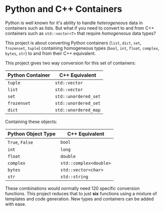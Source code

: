 # Python and C++ Containers

Python is well known for it's ability to handle *heterogeneous* data in containers such as lists.
But what if you need to convert to and from C++ containers such as ``std::vector<T>`` that require *homogeneous* data types?


This project is about converting Python containers (``list``, ``dict``, ``set``, ``frozenset``, ``tuple``) containing
homogeneous types (``bool``, ``int``, ``float``, ``complex``, ``bytes``, ``str``) to and from their C++ equivalent.

This project gives two way conversion for this set of containers:

| Python Container | C++ Equivalent    |
|-----------------|-----------------------|
| ``tuple``       | ``std::vector``       |
| ``list``        | ``std::vector``       |
| ``set``         | ``std::unordered_set`` |
| ``frozenset``   | ``std::unordered_set`` |
| ``dict``        | ``std::unordered_map`` |

Containing these objects:

| Python Object Type  | C++ Equivalent      |
|---------------------|--------------------------|
| ``True``, ``False`` | ``bool``                 |
| ``int``             | ``long``                 |
| ``float``           | ``double``               |
| ``complex``         | ``std::complex<double>`` |
| ``bytes``           | ``std::vector<char>``    |
| ``str``             | ``std::string``          |

These combinations would normally need 120 specific conversion
functions.
This project reduces that to just **six** functions using a
mixture of templates and code generation.
New types and containers can be added with ease.
